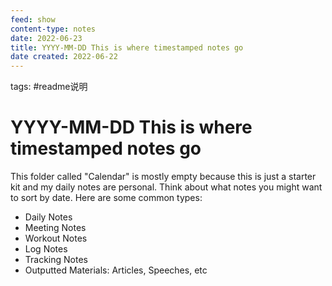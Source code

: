 ```yaml
---
feed: show
content-type: notes
date: 2022-06-23
title: YYYY-MM-DD This is where timestamped notes go
date created: 2022-06-22
---
```


tags:  #readme说明

# YYYY-MM-DD This is where timestamped notes go

This folder called "Calendar" is mostly empty because this is just a starter kit and my daily notes are personal. Think about what notes you might want to sort by date. Here are some common types:

- Daily Notes
- Meeting Notes
- Workout Notes
- Log Notes
- Tracking Notes
- Outputted Materials: Articles, Speeches, etc
